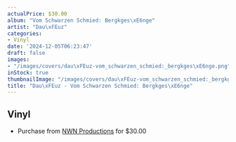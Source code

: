 ```yaml
---
actualPrice: $30.00
album: "Vom Schwarzen Schmied: Bergkges\xE6nge"
artist: "Dau\xFEuz"
categories:
- Vinyl
date: '2024-12-05T06:23:47'
draft: false
images:
- "/images/covers/dau\xFEuz-vom_schwarzen_schmied:_bergkges\xE6nge.png"
inStock: true
thumbnailImage: "/images/covers/dau\xFEuz-vom_schwarzen_schmied:_bergkges\xE6nge-thumb.png"
title: "Dau\xFEuz - Vom Schwarzen Schmied: Bergkges\xE6nge"
---
```


## Vinyl
* Purchase from [NWN Productions](http://shop.nwnprod.com/index.php?route=product/product&path=75&product_id=52632&sort=pd.name&order=ASC) for $30.00
